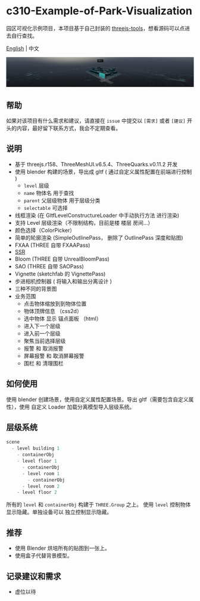 # c310-Example-of-Park-Visualization

园区可视化示例项目，本项目基于自己封装的 [threejs-tools](https://github.com/LearnWebGLSeries/threejs-tools)，想看源码可以点进去自行查找。

[English](README.md) | 中文

![](./assets/images/banner.png)

## 帮助

如果对该项目有什么需求和建议，请直接在 `issue` 中提交以 `[需求]` 或者 `[建议]` 开头的内容，最好留下联系方式，我会不定期查看。

## 说明

- 基于 threejs.r158、ThreeMeshUI.v6.5.4、ThreeQuarks.v0.11.2 开发
- 使用 blender 构建的场景，导出成 gltf ( 通过自定义属性配置在前端进行控制 )
  - `level` 层级
  - `name` 物体名 用于查找
  - `parent` 父层级物体 用于层级分类
  - `selectable` 可选择
- 线框渲染 (在 GltfLevelConstructureLoader 中手动执行方法 进行渲染)
- 支持 Level 层级渲染（不限制结构，目前是楼 楼层 房间...）
- 颜色选择（ColorPicker）
- 简单的轮廓渲染 (SimpleOutlinePass， 删除了 OutlinePass 深度和贴图)
- FXAA (THREE 自带 FXAAPass) 
- [SSR](https://github.com/0beqz/screen-space-reflections) 
- Bloom (THREE 自带 UnrealBloomPass)
- SAO (THREE 自带 SAOPass)
- Vignette (sketchfab 的 VignettePass)
- 步进相机控制器 ( 将输入和输出分离设计 )
- 三种不同的背景图
- 业务范围 
  - 点击物体缩放到到物体位置
  - 物体顶牌信息 （css2d）
  - 选中物体 显示 锚点面板 （html）
  - 进入下一个层级
  - 进入前一个层级
  - 聚焦当前选择层级
  - 报警 和 取消报警
  - 屏幕报警 和 取消屏幕报警
  - 围栏 和 清理围栏

## 如何使用

使用 blender 创建场景，使用自定义属性配置场景。导出 gltf（需要包含自定义属性），使用 自定义 Loader 加载分离模型导入层级系统。

## 层级系统

```js
scene 
  - level building 1
    - containerObj
    - level floor 1
      - containerObj
      - level room 1
        - containerObj
      - level room 2
    - level floor 2
```

所有的 `level` 和 `containerObj` 构建于 `THREE.Group` 之上。 使用 `level` 控制物体显示隐藏。单独设备可以 独立控制显示隐藏。

## 推荐

- 使用 Blender 烘培所有的贴图到一张上。
- 使用盒子代替背景模型。

## 记录建议和需求

- 虚位以待
